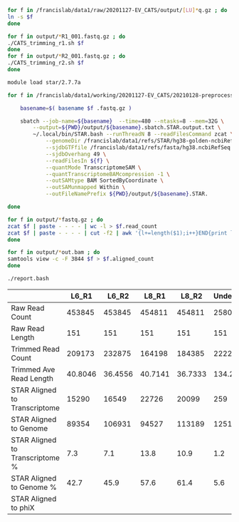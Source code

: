 

```BASH
for f in /francislab/data1/raw/20201127-EV_CATS/output/[LU]*q.gz ; do
ln -s $f
done

for f in output/*R1_001.fastq.gz ; do
./CATS_trimming_r1.sh $f
done
for f in output/*R2_001.fastq.gz ; do
./CATS_trimming_r2.sh $f
done

module load star/2.7.7a

for f in /francislab/data1/working/20201127-EV_CATS/20210128-preprocessing/output/*.trimmed.fastq.gz ; do

	basename=$( basename $f .fastq.gz )

	sbatch --job-name=${basename}  --time=480 --ntasks=8 --mem=32G \
		--output=${PWD}/output/${basename}.sbatch.STAR.output.txt \
		~/.local/bin/STAR.bash --runThreadN 8 --readFilesCommand zcat \
			--genomeDir /francislab/data1/refs/STAR/hg38-golden-ncbiRefSeq-2.7.7a-49/ \
			--sjdbGTFfile /francislab/data1/refs/fasta/hg38.ncbiRefSeq.gtf \
			--sjdbOverhang 49 \
			--readFilesIn ${f} \
			--quantMode TranscriptomeSAM \
			--quantTranscriptomeBAMcompression -1 \
			--outSAMtype BAM SortedByCoordinate \
			--outSAMunmapped Within \
			--outFileNamePrefix ${PWD}/output/${basename}.STAR.

done

for f in output/*fastq.gz ; do
zcat $f | paste - - - - | wc -l > $f.read_count
zcat $f | paste - - - - | cut -f2 | awk '{l+=length($1);i++}END{print l/i}' > $f.average_length
done

for f in output/*out.bam ; do
samtools view -c -F 3844 $f > $f.aligned_count
done

./report.bash 
```



|    | L6_R1 | L6_R2 | L8_R1 | L8_R2 | Undetermined_R1 | Undetermined_R2 |
| --- | --- | --- | --- | --- | --- | --- |
| Raw Read Count | 453845 | 453845 | 454811 | 454811 | 25802 | 25802 |
| Raw Read Length | 151 | 151 | 151 | 151 | 151 | 151 |
| Trimmed Read Count | 209173 | 232875 | 164198 | 184385 | 22220 | 22401 |
| Trimmed Ave Read Length | 40.8046 | 36.4556 | 40.7141 | 36.7333 | 134.224 | 135.191 |
| STAR Aligned to Transcriptome | 15290 | 16549 | 22726 | 20099 | 259 | 250 |
| STAR Aligned to Genome | 89354 | 106931 | 94527 | 113189 | 1251 | 1534 |
| STAR Aligned to Transcriptome  % | 7.3 | 7.1 | 13.8 | 10.9 | 1.2 | 1.1 |
| STAR Aligned to Genome % | 42.7 | 45.9 | 57.6 | 61.4 | 5.6 | 6.8 |
| STAR Aligned to phiX | | | | | | |



